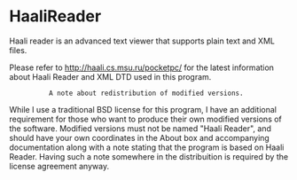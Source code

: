 HaaliReader
===========

Haali reader is an advanced text viewer that supports plain text and XML files.

Please refer to http://haali.cs.msu.ru/pocketpc/ for the latest information
about Haali Reader and XML DTD used in this program.

              A note about redistribution of modified versions.

While I use a traditional BSD license for this program, I have an additional
requirement for those who want to produce their own modified versions of
the software. Modified versions must not be named "Haali Reader", and
should have your own coordinates in the About box and accompanying
documentation along with a note stating that the program is based on Haali Reader.
Having such a note somewhere in the distribuition is required by the
license agreement anyway.